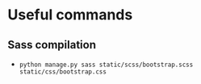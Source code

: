 # Useful commands

## Sass compilation
- `python manage.py sass static/scss/bootstrap.scss static/css/bootstrap.css`